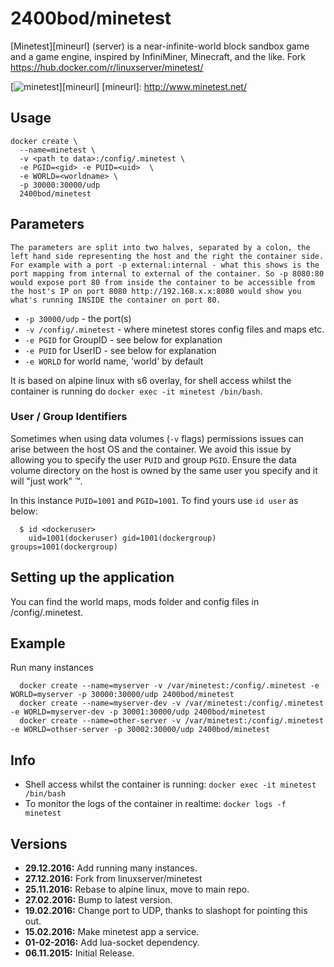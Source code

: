 # 2400bod/minetest

[Minetest][mineurl] (server) is a near-infinite-world block sandbox game and a game engine, inspired by InfiniMiner, Minecraft, and the like.
Fork https://hub.docker.com/r/linuxserver/minetest/

[![minetest](https://raw.githubusercontent.com/linuxserver/beta-templates/master/lsiodev/img/minetest-icon.png)][mineurl]
[mineurl]: http://www.minetest.net/
## Usage

```
docker create \
  --name=minetest \
  -v <path to data>:/config/.minetest \
  -e PGID=<gid> -e PUID=<uid>  \
  -e WORLD=<worldname> \
  -p 30000:30000/udp
  2400bod/minetest
```

## Parameters

`The parameters are split into two halves, separated by a colon, the left hand side representing the host and the right the container side. 
For example with a port -p external:internal - what this shows is the port mapping from internal to external of the container.
So -p 8080:80 would expose port 80 from inside the container to be accessible from the host's IP on port 8080
http://192.168.x.x:8080 would show you what's running INSIDE the container on port 80.`



* `-p 30000/udp` - the port(s)
* `-v /config/.minetest` - where minetest stores config files and maps etc.
* `-e PGID` for GroupID - see below for explanation
* `-e PUID` for UserID - see below for explanation
* `-e WORLD` for world name, 'world' by default

It is based on alpine linux with s6 overlay, for shell access whilst the container is running do `docker exec -it minetest /bin/bash`.

### User / Group Identifiers

Sometimes when using data volumes (`-v` flags) permissions issues can arise between the host OS and the container. We avoid this issue by allowing you to specify the user `PUID` and group `PGID`. Ensure the data volume directory on the host is owned by the same user you specify and it will "just work" ™.

In this instance `PUID=1001` and `PGID=1001`. To find yours use `id user` as below:

```
  $ id <dockeruser>
    uid=1001(dockeruser) gid=1001(dockergroup) groups=1001(dockergroup)
```

## Setting up the application

You can find the world maps, mods folder and config files in /config/.minetest.

## Example

Run many instances

```
  docker create --name=myserver -v /var/minetest:/config/.minetest -e WORLD=myserver -p 30000:30000/udp 2400bod/minetest
  docker create --name=myserver-dev -v /var/minetest:/config/.minetest -e WORLD=myserver-dev -p 30001:30000/udp 2400bod/minetest
  docker create --name=other-server -v /var/minetest:/config/.minetest -e WORLD=othser-server -p 30002:30000/udp 2400bod/minetest
```

## Info

* Shell access whilst the container is running: `docker exec -it minetest /bin/bash`
* To monitor the logs of the container in realtime: `docker logs -f minetest`

## Versions

+ **29.12.2016:** Add running many instances.
+ **27.12.2016:** Fork from linuxserver/minetest
+ **25.11.2016:** Rebase to alpine linux, move to main repo.
+ **27.02.2016:** Bump to latest version.
+ **19.02.2016:** Change port to UDP, thanks to slashopt for pointing this out.
+ **15.02.2016:** Make minetest app a service.
+ **01-02-2016:** Add lua-socket dependency.
+ **06.11.2015:** Initial Release. 
